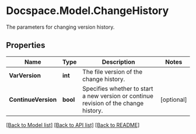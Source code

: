 # Docspace.Model.ChangeHistory
The parameters for changing version history.

## Properties

Name | Type | Description | Notes
------------ | ------------- | ------------- | -------------
**VarVersion** | **int** | The file version of the change history. | 
**ContinueVersion** | **bool** | Specifies whether to start a new version or continue revision of the change history. | [optional] 

[[Back to Model list]](../README.md#documentation-for-models) [[Back to API list]](../README.md#documentation-for-api-endpoints) [[Back to README]](../README.md)


